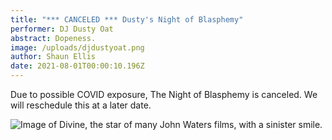 ```yaml
---
title: "*** CANCELED *** Dusty's Night of Blasphemy"
performer: DJ Dusty Oat
abstract: Dopeness.
image: /uploads/djdustyoat.png
author: Shaun Ellis
date: 2021-08-01T00:00:10.196Z
---
```

Due to possible COVID exposure, The Night of Blasphemy is canceled. We will reschedule this at a later date.

![Image of Divine, the star of many John Waters films, with a sinister smile.](/uploads/dustys-night-of-blasphemy.png "Image of Divine, the star of many John Waters films, with a sinister smile.")